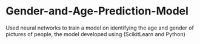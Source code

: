 # Gender-and-Age-Prediction-Model
Used neural networks to train a model on identifying the age and
gender of pictures of people, the model developed using (ScikitLearn and Python)

